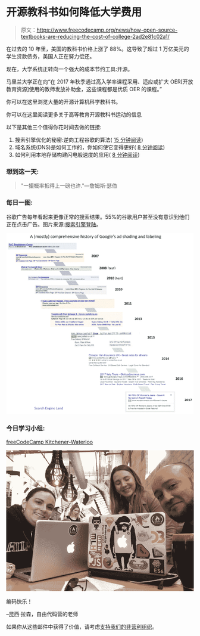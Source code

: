 # 开源教科书如何降低大学费用

> 原文：<https://www.freecodecamp.org/news/how-open-source-textbooks-are-reducing-the-cost-of-college-2ad2e81c02a1/>

在过去的 10 年里，美国的教科书价格上涨了 88%。这导致了超过 1 万亿美元的学生贷款债务，美国人正在努力偿还。

现在，大学系统正转向一个强大的成本节约工具:开源。

马里兰大学正在向“在 2017 年秋季通过高入学率课程采用、适应或扩大 OER[开放教育资源]使用的教师发放补助金，这些课程都是优质 OER 的课程。”

你可以在这里浏览大量的开源计算机科学教科书。

你可以在这里阅读更多关于高等教育开源教科书运动的信息

以下是其他三个值得你花时间去做的链接:

1.  搜索引擎优化的秘密:逆向工程谷歌的算法( [15 分钟阅读](https://fcc.im/2p50Yil))
2.  域名系统(DNS)是如何工作的，你如何使它变得更好( [8 分钟阅读](https://fcc.im/2oKh5hY))
3.  如何利用本地存储构建闪电般速度的应用( [8 分钟阅读](https://fcc.im/2pjhBVV))

### 想到这一天:

> "一撮概率抵得上一磅也许."—詹姆斯·瑟伯

### 每日一图:

谷歌广告每年看起来更像正常的搜索结果。55%的谷歌用户甚至没有意识到他们正在点击广告。图片来源:[搜索引擎登陆](https://fcc.im/2q8r2KF)。

![X8-N8NzIuc8GnMtfrUvb1B7xaIyuAbqMBJc-](img/05bc56790d5b435fdbc5e322001905b8.png)

### 今日学习小组:

[freeCodeCamp Kitchener-Waterloo](https://fcc.im/2piUJWx)

![FdHrPz2DhZUPD2P3Pyxz2bDwdQTwbGngIKND](img/d46ba11de3a07cecdcf672eaece0f90d.png)

编码快乐！

–昆西·拉森，自由代码营的老师

如果你从这些邮件中获得了价值，请考虑[支持我们的非营利组织](http://bit.ly/donate-to-fcc)。